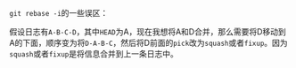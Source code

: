 `git rebase -i`的一些误区：

假设日志有`A-B-C-D`，其中`HEAD`为A，现在我想将A和D合并，那么需要将D移动到A的下面，顺序变为将`D-A-B-C`，然后将D前面的`pick`改为`squash`或者`fixup`。因为`squash`或者`fixup`是将信息合并到上一条日志中。